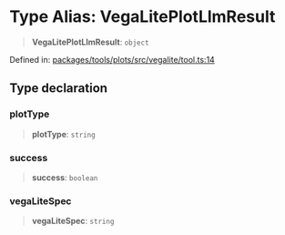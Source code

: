 # Type Alias: VegaLitePlotLlmResult

> **VegaLitePlotLlmResult**: `object`

Defined in: [packages/tools/plots/src/vegalite/tool.ts:14](https://github.com/GeoDaCenter/openassistant/blob/28e38a23cf528ccfe10391135d12fba8d3e385da/packages/tools/plots/src/vegalite/tool.ts#L14)

## Type declaration

### plotType

> **plotType**: `string`

### success

> **success**: `boolean`

### vegaLiteSpec

> **vegaLiteSpec**: `string`
